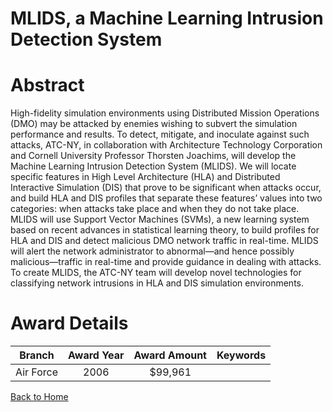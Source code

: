 
MLIDS, a Machine Learning Intrusion Detection System
====================================================

# Abstract


High-fidelity simulation environments using Distributed Mission Operations (DMO) may be attacked by enemies wishing to subvert the simulation performance and results.  To detect, mitigate, and inoculate against such attacks, ATC-NY, in collaboration with Architecture Technology Corporation and Cornell University Professor Thorsten Joachims, will develop the Machine Learning Intrusion Detection System (MLIDS).  We will locate specific features in High Level Architecture (HLA) and Distributed Interactive Simulation (DIS) that prove to be significant when attacks occur, and build HLA and DIS profiles that separate these features’ values into two categories: when attacks take place and when they do not take place.  MLIDS will use Support Vector Machines (SVMs), a new learning system based on recent advances in statistical learning theory, to build profiles for HLA and DIS and detect malicious DMO network traffic in real-time.  MLIDS will alert the network administrator to abnormal—and hence possibly malicious—traffic in real-time and provide guidance in dealing with attacks.  To create MLIDS, the ATC-NY team will develop novel technologies for classifying network intrusions in HLA and DIS simulation environments.  

# Award Details

|Branch|Award Year|Award Amount|Keywords|
| :---: | :---: | :---: | :---: |
|Air Force|2006|$99,961||
  
  


[Back to Home](https://github.com/chrischow/dod_sbir_awards#1291)